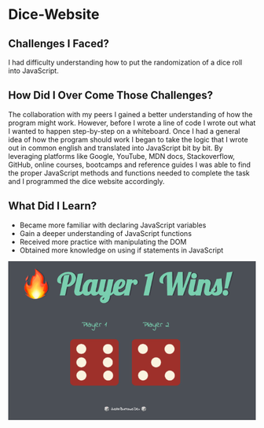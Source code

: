 # Dice-Website

## Challenges I Faced?

I had difficulty understanding how to put the randomization of a dice roll into JavaScript.

## How Did I Over Come Those Challenges? 

The collaboration with my peers I gained a better understanding of how the program might work. However, before I wrote a line of code I wrote out what I wanted to happen step-by-step on a whiteboard. Once I had a general idea of how the program should work I began to take the logic that I wrote out in common english and translated into JavaScript bit by bit. By leveraging platforms like Google, YouTube, MDN docs, Stackoverflow, GitHub, online courses, bootcamps and reference guides I was able to find the proper JavaScript methods and functions needed to complete the task and I programmed the dice website accordingly.

## What Did I Learn? 

* Became more familiar with declaring JavaScript variables
* Gain a deeper understanding of JavaScript functions
* Received more practice with manipulating the DOM 
* Obtained more knowledge on using if statements in JavaScript


![Dice Game Screenshot](dicepic.png)
